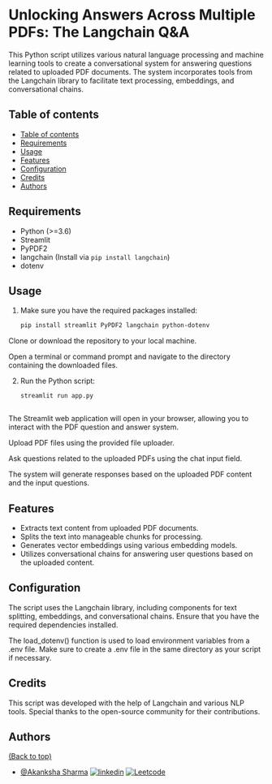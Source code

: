 # Unlocking Answers Across Multiple PDFs: The Langchain Q&A 

This Python script utilizes various natural language processing and machine learning tools to create a conversational system for answering questions related to uploaded PDF documents. The system incorporates tools from the Langchain library to facilitate text processing, embeddings, and conversational chains.

## Table of contents
- [Table of contents](#table-of-contents)
- [Requirements](#requirements)
- [Usage](#usage)
- [Features](#Features)
- [Configuration](#configuration)
- [Credits](#credits)
- [Authors](#authors)

## Requirements

- Python (>=3.6)
- Streamlit
- PyPDF2
- langchain (Install via `pip install langchain`)
- dotenv

## Usage

1. Make sure you have the required packages installed:

   ```bash
   pip install streamlit PyPDF2 langchain python-dotenv


Clone or download the repository to your local machine.

Open a terminal or command prompt and navigate to the directory containing the downloaded files.

2. Run the Python script:


   ```bash
   streamlit run app.py
   


The Streamlit web application will open in your browser, allowing you to interact with the PDF question and answer system.

Upload PDF files using the provided file uploader.

Ask questions related to the uploaded PDFs using the chat input field.

The system will generate responses based on the uploaded PDF content and the input questions.


## Features

- Extracts text content from uploaded PDF documents.
- Splits the text into manageable chunks for processing.
- Generates vector embeddings using various embedding models.
- Utilizes conversational chains for answering user questions based on the uploaded content.


## Configuration
The script uses the Langchain library, including components for text splitting, embeddings, and conversational chains. Ensure that you have the required dependencies installed.

The load_dotenv() function is used to load environment variables from a .env file. Make sure to create a .env file in the same directory as your script if necessary.

## Credits

This script was developed with the help of Langchain and various NLP tools. Special thanks to the open-source community for their contributions.

## Authors
[(Back to top)](#table-of-contents)

- [@Akanksha Sharma](https://github.com/akankshasharmadid)
    [![linkedin](https://img.shields.io/badge/linkedin-0A66C2?style=for-the-badge&logo=linkedin&logoColor=white)](https://www.linkedin.com/in/akanksha-12831bb1)
    [![Leetcode](https://img.shields.io/badge/LeetCode-000000?style=for-the-badge&logo=LeetCode&logoColor=#d16c06)](https://www.leetcode.com/akanksha185/)
